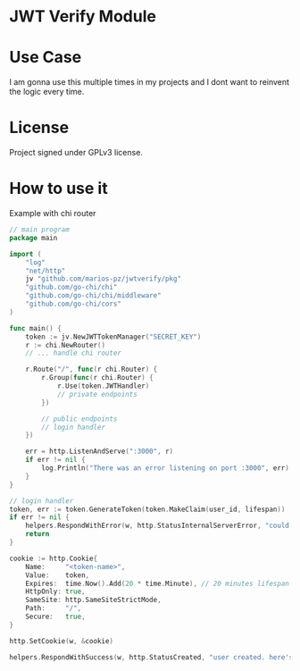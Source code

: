 # JWT Verify Module

# Use Case

I am gonna use this multiple times in my projects and I dont want to reinvent the logic every time.

# License

Project signed under GPLv3 license.

# How to use it

Example with chi router

```go
// main program
package main

import (
	"log"
	"net/http"
	jv "github.com/marios-pz/jwtverify/pkg"
	"github.com/go-chi/chi"
	"github.com/go-chi/chi/middleware"
	"github.com/go-chi/cors"
)

func main() {
	token := jv.NewJWTTokenManager("SECRET_KEY")
	r := chi.NewRouter()
    // ... handle chi router

	r.Route("/", func(r chi.Router) {
		r.Group(func(r chi.Router) {
			r.Use(token.JWTHandler)
            // private endpoints
		})

        // public endpoints
        // login handler
	})

	err = http.ListenAndServe(":3000", r)
	if err != nil {
		log.Println("There was an error listening on port :3000", err)
	}
}

```

```go
// login handler
token, err := token.GenerateToken(token.MakeClaim(user_id, lifespan))
if err != nil {
    helpers.RespondWithError(w, http.StatusInternalServerError, "could not create jwt token")
    return
}

cookie := http.Cookie{
    Name:     "<token-name>",
    Value:    token,
    Expires:  time.Now().Add(20 * time.Minute), // 20 minutes lifespan
    HttpOnly: true,
    SameSite: http.SameSiteStrictMode,
    Path:     "/",
    Secure:   true,
}

http.SetCookie(w, &cookie)

helpers.RespondWithSuccess(w, http.StatusCreated, "user created. here's a cookie!")
```

